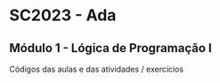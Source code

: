 # SC2023 - Ada
## Módulo 1 - Lógica de Programação I
Códigos das aulas e das atividades / exercícios